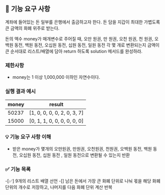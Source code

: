 ## 🚀 기능 요구 사항

계좌에 들어있는 돈 일부를 은행에서 출금하고자 한다. 돈 담을 지갑이 최대한 가볍도록 큰 금액의 화폐 위주로 받는다.

돈의 액수 money가 매개변수로 주어질 때, 오만 원권, 만 원권, 오천 원권, 천 원권, 오백원 동전, 백원 동전, 오십원 동전, 십원 동전, 일원 동전 각 몇 개로 변환되는지 금액이 큰 순서대로 리스트/배열에 담아 return 하도록 solution 메서드를 완성하라.

### 제한사항

- money는 1 이상 1,000,000 이하인 자연수이다.

### 실행 결과 예시

| money | result |
| --- | --- |
| 50237	| [1, 0, 0, 0, 0, 2, 0, 3, 7] |
| 15000	| [0, 1, 1, 0, 0, 0, 0, 0, 0] |

### 💡 기능 요구 사항 이해

- 받은 money가 몇개의 오만원권, 만원권, 오천원권, 천원권, 오백원 동전, 백원 동전, 오십원 동전, 십원 동전 , 일원 동전으로 변환될 수 있는지 반환

### ✅ 기능 목록

-[✅] 9개의 리스트 배열 선언
-[] 남은 돈에서 가장 큰 화폐 단위로 나눠 몫을 해당 화폐 단위의 개수로 저장하고, 나머지를 다음 화폐 단위 계산 반복